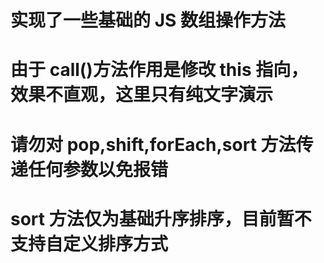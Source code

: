 # 实现了一些基础的 JS 数组操作方法

# 由于 call()方法作用是修改 this 指向，效果不直观，这里只有纯文字演示

# 请勿对 pop,shift,forEach,sort 方法传递任何参数以免报错

# sort 方法仅为基础升序排序，目前暂不支持自定义排序方式
